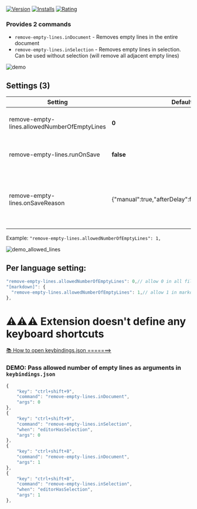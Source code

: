 [![Version](https://img.shields.io/visual-studio-marketplace/v/usernamehw.remove-empty-lines)](https://marketplace.visualstudio.com/items?itemName=usernamehw.remove-empty-lines)
[![Installs](https://img.shields.io/visual-studio-marketplace/i/usernamehw.remove-empty-lines)](https://marketplace.visualstudio.com/items?itemName=usernamehw.remove-empty-lines)
[![Rating](https://img.shields.io/visual-studio-marketplace/r/usernamehw.remove-empty-lines)](https://marketplace.visualstudio.com/items?itemName=usernamehw.remove-empty-lines)

### Provides 2 commands

* `remove-empty-lines.inDocument` - Removes empty lines in the entire document
* `remove-empty-lines.inSelection` - Removes empty lines in selection. Can be used without selection (will remove all adjacent empty lines)


![demo](https://github.com/usernamehw/vscode-remove-empty-lines/raw/HEAD/img/demo.gif)

<!-- SETTINGS_START -->
## Settings (3)

|Setting|Default|Description|
|-|-|-|
|remove-empty-lines.allowedNumberOfEmptyLines|**0**|Number of allowed consecutive empty lines.|
|remove-empty-lines.runOnSave|**false**|Run remove empty lines on document save event.|
|remove-empty-lines.onSaveReason|\{"manual":true,"afterDelay":false,"focusOut":false\}|Controls which save event triggers running the extension (for `#remove-empty-lines.runOnSave#` setting).|
<!-- SETTINGS_END -->


Example: `"remove-empty-lines.allowedNumberOfEmptyLines": 1,`

![demo_allowed_lines](https://github.com/usernamehw/vscode-remove-empty-lines/raw/HEAD/img/demo_allowed_lines.gif)

## Per language setting:

```js
"remove-empty-lines.allowedNumberOfEmptyLines": 0,// allow 0 in all files
"[markdown]": {
  "remove-empty-lines.allowedNumberOfEmptyLines": 1,// allow 1 in markdown files
},
```

# ⚠⚠⚠ Extension doesn't define any keyboard shortcuts

[📚 How to open keybindings.json =======>](https://stackoverflow.com/a/45384050/5590193)

### DEMO: Pass allowed number of empty lines as arguments in `keybindings.json`

```js
{
	"key": "ctrl+shift+9",
	"command": "remove-empty-lines.inDocument",
	"args": 0
},
{
	"key": "ctrl+shift+9",
	"command": "remove-empty-lines.inSelection",
	"when": "editorHasSelection",
	"args": 0
},
{
	"key": "ctrl+shift+8",
	"command": "remove-empty-lines.inDocument",
	"args": 1
},
{
	"key": "ctrl+shift+8",
	"command": "remove-empty-lines.inSelection",
	"when": "editorHasSelection",
	"args": 1
},
```